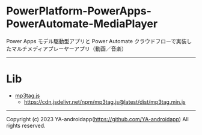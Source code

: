 # PowerPlatform-PowerApps-PowerAutomate-MediaPlayer

Power Apps モデル駆動型アプリと Power Automate クラウドフローで実装したマルチメディアプレーヤーアプリ（動画／音楽）

---

# Lib

- [mp3tag.js](https://mp3tag.js.org/)
  - https://cdn.jsdelivr.net/npm/mp3tag.js@latest/dist/mp3tag.min.js

---

Copyright (c) 2023 YA-androidapp(https://github.com/YA-androidapp) All rights reserved.
